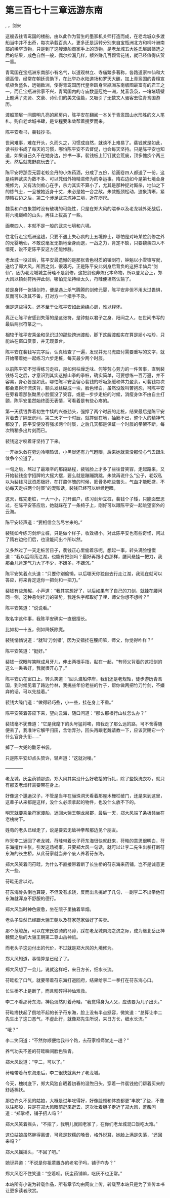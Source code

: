 # 第三百七十三章远游东南
,  ，剑来
   这艘去往青鸾国的楼船，由以此作为营生的墨家机关师打造而成，在老龙城众多渡船当中并不出奇，每次承载百余人，更多还是运转分别来自宝瓶洲北方和桐叶洲南部的稀罕货物，只是到了这艘渡船商家手上的货物，是老龙城五大姓氏层层筛选之后的结果，成色自然一般，偶尔捡漏几样，额外赚几百颗雪花钱，就已经值得庆贺一番。
   青鸾国在宝瓶洲东南部小有名气，以道观林立、寺庙繁多著称，各路道家神仙和大德高僧，经常在朝廷资助下，在此举办水陆道场和罗天大醮，加上青鸾国的青檀宣纸极负盛名，远销数洲，使得青鸾国历代皇帝跻身宝瓶洲东南版图最富有的君王之一，而且宝瓶洲佛家不兴，青鸾国内的寺庙数量冠绝一洲，梵音袅袅，一堵堵墙壁上题满了先贤、文豪、诗仙们的美文佳篇，又吸引了无数文人骚客去往青鸾国游历。
   渡船顶层一间窗明几亮的厢房内，陈平安在翻阅一本关于青鸾国山水形胜的文人笔札，购自老龙城书肆，是专程要朱敛帮着搜罗而来。
   陈平安看书，裴钱抄书。
   世间难事，难在开头，久而久之，习惯成自然，就谈不上难易了。裴钱就是如此，读书抄书成了每天的习惯，哪怕陈平安不去督促，也会每天坚持。只是陈平安也知道，如果自己久不在她身边，抄书一事，裴钱板上钉钉就会荒废，顶多愧疚个两三天，然后就撒野疯玩去了。
   陈平安将那壶元婴老蛟金丹的小炼药酒，分成了五份，给画卷四人都送了一份，这是纯粹武夫为数不多、可以凭借外物精进修为的幸运事。隋右边如今是第七境金身境修为，又有法剑痴心在手，杀力其实不算小了，尤其是那种捉对厮杀，地仙之下的练气士，一旦被她近身十丈，未必是她一合之敌。朱敛瓶颈松动，迹象清晰，紧随隋右边之后，第二个涉足武夫炼神三境，近在咫尺。
   魏羡和卢白象暂时没有破境的可能性，只是在郑大风的喂拳以及老龙城外死战后，将六境巅峰的山头，再往上拔高了一些。
   画卷四人，本就不是一般的武夫七境和六境。
   往北行走宝瓶洲这趟，只要不遇上失心疯的上五境修士，哪怕是对峙某位剑修之外的元婴地仙，不敢说毫发无损地全身而退，一战之力，肯定不缺，只要魏羡四人不惜死，说不定陈平安这方还能惨胜。
   老龙城一役过后，陈平安最遗憾的是那张青色材质的镇剑符，钟魁以小雪锥写就，送给了郑大风，所困之剑，很凑巧，正是陈平安此刻身后背负的这把半仙兵“剑仙”，因为老龙城城主苻畦不是剑修，这把剑也非炼化本命物，所以登龙台上，郑大风以镇剑符拘押此剑，哪怕无法持续太久，苻畦便坦然认输了。
   若是身怀一张镇剑符，便是遇上杀气腾腾的剑修元婴，陈平安非但不用太过畏惧，反而可以攻其不备，打对方一个措手不及。
   但是这些得失，还不至于让陈平安如此萦绕心扉，难以释怀。
   真正让陈平安感到失落的是这张符，是钟魁以君子之身、阳间之人，在世间书写的最后两张符箓之一。
   相较于陈平安乘坐和见识过的那些跨洲渡船，脚下这艘渡船实在算是娇小袖珍，只能站在窗口赏景，并无观景台。
   陈平安在裴钱写完字后，认真检查了一遍，发现并无马虎应付需要重写的文字，就开始带着她一起练习六步走桩，每天最少两个时辰。
   以前陈平安不觉得练习走桩，是如何枯燥乏味、何等劳心劳力的一件苦事，直到裴钱练习之后，才意识到其实这撼山拳的拳桩，确实简单，可要想练一百万遍，并不容易，身心皆是如此。哪怕陈平安会留心裴钱的呼吸急缓和体力盈余，可裴钱每次都会累得汗流浃背，额头发丝糊成一块，脸色惨白，虽然没敢叫苦抱怨，可陈平安在旁看着那张黝黑小脸蛋没了笑容，或是一步步走桩的时候，消瘦身体不由自主打颤，陈平安虽然始终面无表情，可看着是有些心疼的。
   第一天裴钱靠着初生牛犊的兴奋劲头，强撑了两个时辰的走桩，结果最后是陈平安背着去了隔壁房间，第二天才一个时辰，就摔倒在地，抽筋不已，整个人的精神气都没了，陈平安便没有强求两个时辰，之后几天都是保证一个时辰的拳架不断，每次稍稍多出片刻而已。
   裴钱这才咬着牙坚持了下来。
   一开始朱敛在旁边冷嘲热讽，小黑炭还有力气瞪眼，后来她就真没那份心气去跟朱敛争个公道了。
   一旬之后，熬过了最艰辛的那段路程，裴钱脸上才多了些往昔笑容，走起路来，又开始裴钱金字招牌的大摇大摆，要么就是蹦蹦跳跳，朱敛再说什么“公子，老奴私以为裴钱习武资质极好，在打熬体魄的时候，筋骨多吃些苦头，气血才能旺盛，不妨每天走桩两个时辰”的混账话，裴钱已经可以继续瞪眼。
   这天，练完走桩，一大一小，打开窗户，练习剑炉立桩，裴钱个子矮，只能面壁思过，在陈平安答应后，她就踩在了一条椅子上，刚好可以跟陈平安一起眺望窗外的云海。
   陈平安轻声道：“要相信会苦尽甘来的。”
   裴钱如今练习剑炉立桩，只是做个样子，收效极小，对此陈平安也有些奇怪，问过了隋右边他们后，也没能问出个所以然。
   又多熬过了一天走桩苦日子，裴钱正心里偷着乐呢，想起一事，转头满脸憧憬道：“我以后闯荡江湖，也能有把剑吗？最好再跟小白那样，腰间悬挂一把刀，我那会儿肯定气力大了不少，不嫌多，不嫌沉。”
   陈平安笑着点头道：“只要你别偷懒，以后哪天你独自去行走江湖，我现在就可以答应，将来肯定送你一把剑和一把刀。”
   裴钱有些羞赧，小声道：“我其实想好了，以后如果有了自己的刀剑，就挂在腰间同一侧，这种悬剑挂刀的架势，我连名字都取好了哩，师父你想不想听？”
   陈平安笑道：“说说看。”
   取名字这件事，我陈平安确实一直很擅长。
   比如初一十五，例如降妖除魔。
   裴钱悄悄说道：“就叫‘刀剑错’，因为交错挂在腰间嘛，师父，你觉得咋样？”
   陈平安笑道：“挺好。”
   裴钱一双眼眸笑眯成月牙儿，伸出两根手指，黏在一起，“有师父背着的这把剑的这么一丢丢好，我就很开心了。”
   陈平安趴在窗口上，转头笑道：“回头渡船停岸，我们还是老规矩，徒步游历青鸾国，到时候见着了路边竹林，我挑些年份老些的竹子，帮你做两把竹刀竹剑，不嫌弃的话，可以先挂着。”
   裴钱大嗓门道：“做得轻巧些，小一些，挂在身上不重。”
   陈平安笑着答应下来，望向云海，随口问道：“那么那根行山杖怎么办？”
   裴钱毫不犹豫道：“它是我麾下的头号猛将唉，陪我走了那么远的路，可不舍得随便丢了，我准许它解甲归田，含饴弄孙，回头再跟老魏请教一下，应该赏赐它一个什么官身头衔……”
   掉了一大兜的酸牙书袋。
   只是陈平安却点头赞许，轻声道：“这就对喽。”
   ————
   老龙城，灰尘药铺那边，郑大风其实没什么好收拾的行礼，除了些换洗衣衫，就只有那支老烟杆需要带在身上。
   好像这个邋遢汉子，不管是当年在骊珠洞天看着那座木栅栏破门，还是来到这里，这辈子从来都是这样，没什么必须拿起的物件，也没什么放不下的。
   明天就要乘坐苻家渡船，返回大骊王朝龙泉郡，最后一天，郑大风端了条板凳坐在老槐树下。
   姓荀的老头已经走了，说是要去无敌神拳帮那边见个朋友。
   昨天李二返回了老龙城，苻畦带着长子苻东海很快就赶来，苻畦的意思很明白，苻东海擅作主张，引发这场祸事，只要郑大风一句话，就可以让李二先生出拳打断苻东海的长生桥，从此苻家就当养个废人养着苻东海。
   郑大风笑着问苻畦，为什么不直接带着断了长生桥的苻东海来药铺，岂不是诚意更大一些。
   苻畦无言以对。
   苻东海骨头倒也算硬，不但没有求饶，反而出言挑衅了几句，一副李二不出拳他苻东海就浑身不舒服的德行。
   郑大风当时神色疲惫，坐在院子里抽着旱烟。
   老头子显然已经跟大骊王朝以及苻家范家做好了买卖。
   那个范峻茂，可以在宋氏铁骑的马蹄，踩在老龙城南海之滨之际，成为继北岳正神魏檗之后的大骊王朝第二尊山岳神祇。
   而老头子这边付出的代价，不过就是郑大风的九境修为。
   郑大风知道，事情算是已经了了。
   郑大风想了一会儿，说就这样吧，来日方长，细水长流。
   苻畦松了口气，就要带着苻东海打道回府，结果给李二一拳打在苻东海心口。
   长生桥不止是断了，而且粉碎得神仙难救。
   李二不看那苻东海，神色淡然盯着苻畦，“我觉得身为人父，应该要为儿子出头。”
   苻畦搀扶起了倒地不起的长子苻东海，脸上没有半点怒容，微笑道：“总算让李二先生出了这口恶气，不虚此行，就像郑先生所说，来日方长，细水长流。”
   “哦？”
   李二笑问道：“不然你顺便给我带个路，去苻家祖师堂走一趟？”
   养气功夫不差的苻畦瞬间脸色铁青。
   郑大风说道：“李二，可以了。”
   苻畦带着苻东海走后，李二很快就离开了老龙城。
   今天，槐树底下，郑大风独自晒着初春的温煦日头，穿着一件裴钱他们帮着买来的舒适棉袄。
   那位许久不见的姑娘，大概是过年吃得好，好像脸颊和体态都更“丰腴”了些，不像以往那般，只是在郑大风眼前逛来逛去，这次壮着胆子走近了郑大风，羞赧问道：“郑掌柜，铺子招人吗？”
   郑大风笑着摇头，“不招了，我明儿就回老家了，在你们老龙城混口饭吃太难。”
   这位姑娘虽然胖得离谱，可竟是软糯的嗓音，格外悦耳，她脸上满是失落，“还回来吗？”
   郑大风摇摇头，“不回了吧。”
   她讶异道：“不说是你祖辈置办的老宅子吗，铺子咋办？”
   郑大风忍不住笑道：“空着呗。灰尘药铺嘛，吃灰不也正常。”
  本站所有小说为转载作品，所有章节均由网友上传，转载至本站只是为了宣传本书让更多读者欣赏。